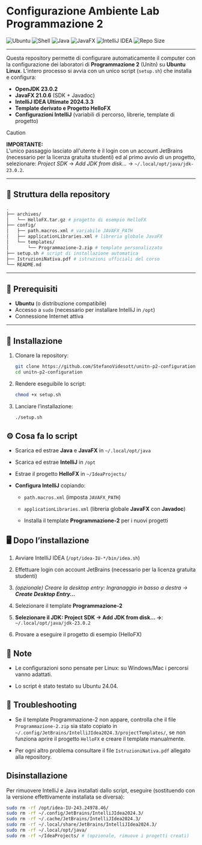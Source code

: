 # Configurazione Ambiente Lab Programmazione 2

![Ubuntu](https://img.shields.io/badge/Ubuntu-24.04-orange?logo=ubuntu)
![Shell](https://img.shields.io/badge/Shell-Bash-yellow?logo=gnu-bash)
![Java](https://img.shields.io/badge/Java-23.0.2-blue?logo=java)
![JavaFX](https://img.shields.io/badge/JavaFX-21.0.6-green?logo=javafx)
![IntelliJ IDEA](https://img.shields.io/badge/IntelliJ%20IDEA-2024.3.3-purple?logo=intellijidea)
![Repo Size](https://img.shields.io/github/repo-size/StefanoVidesott/unitn-p2-configuration?color=blue)

---

Questa repository permette di configurare automaticamente il computer con la configurazione dei laboratori di **Programmazione 2** (Unitn) su **Ubuntu Linux**.
L’intero processo si avvia con un unico script (`setup.sh`) che installa e configura:

- **OpenJDK 23.0.2**
- **JavaFX 21.0.6** (SDK + Javadoc)
- **IntelliJ IDEA Ultimate 2024.3.3**
- **Template derivato e Progetto HelloFX**
- **Configurazioni IntelliJ** (variabili di percorso, librerie, template di progetto)

> [!Caution]
> **IMPORTANTE:** <br>
> L'unico passaggio lasciato all'utente è il login con un account JetBrains (necessario per la licenza gratuita studenti) ed al primo avvio di un progetto, selezionare: *Project SDK* -> *Add JDK from disk...* -> `~/.local/opt/java/jdk-23.0.2`.


---

## 📂 Struttura della repository
```bash
.
├── archives/
│   └── HelloFX.tar.gz # progetto di esempio HelloFX
├── config/
│   ├── path.macros.xml # variabile JAVAFX_PATH
│   ├── applicationLibraries.xml # libreria globale JavaFX
│   └── templates/
│       └── Programmazione-2.zip # template personalizzato
├── setup.sh # script di installazione automatica
├── IstruzioniNativa.pdf # istruzioni ufficiali del corso
└── README.md
```
---

## 🔧 Prerequisiti

- **Ubuntu** (o distribuzione compatibile)
- Accesso a `sudo` (necessario per installare IntelliJ in `/opt`)
- Connessione Internet attiva

---

## 🚀 Installazione

1. Clonare la repository:
   ```bash
   git clone https://github.com/StefanoVidesott/unitn-p2-configuration.git
   cd unitn-p2-configuration
   ```

2. Rendere eseguibile lo script:
    ```bash
    chmod +x setup.sh
    ```

3. Lanciare l’installazione:
    ```bash
    ./setup.sh
    ```

## ⚙️ Cosa fa lo script
- Scarica ed estrae **Java** e **JavaFX** in `~/.local/opt/java`

- Scarica ed estrae **IntelliJ** in `/opt`

- Estrae il progetto **HelloFX** in `~/IdeaProjects/`

- **Configura IntelliJ** copiando:

    - `path.macros.xml` (imposta `JAVAFX_PATH`)

    - `applicationLibraries.xml` (libreria globale **JavaFX** con **Javadoc**)

    - Installa il template **Programmazione-2** per i nuovi progetti

## 🖥️ Dopo l’installazione
1. Avviare IntelliJ IDEA (`/opt/idea-IU-*/bin/idea.sh`)

2. Effettuare login con account JetBrains (necessario per la licenza gratuita studenti)

3. *(opzionale) Creare la desktop entry: Ingranaggio in basso a destra -> **Create Desktop Entry...***

3. Selezionare il template **Programmazione-2**

4. **Selezionare il JDK: Project SDK -> Add JDK from disk... ->**: `~/.local/opt/java/jdk-23.0.2`

5. Provare a eseguire il progetto di esempio (HelloFX)

## 🔎 Note
- Le configurazioni sono pensate per Linux: su Windows/Mac i percorsi vanno adattati.

- Lo script è stato testato su Ubuntu 24.04.

## 🔧 Troubleshooting

- Se il template Programmazione-2 non appare, controlla che il file `Programmazione-2.zip` sia stato copiato in `~/.config/JetBrains/IntelliJIdea2024.3/projectTemplates/`, se non funziona aprire il progetto `HelloFX` e creare il template manualmente.

- Per ogni altro problema consultare il file `IstruzioniNativa.pdf` allegato alla repository.

## Disinstallazione
Per rimuovere IntelliJ e Java installati dallo script, eseguire (sostituendo con la versione effettivamente installata se diversa):
```bash
sudo rm -rf /opt/idea-IU-243.24978.46/
sudo rm -rf ~/.config/JetBrains/IntelliJIdea2024.3/
sudo rm -rf ~/.cache/JetBrains/IntelliJIdea2024.3/
sudo rm -rf ~/.local/share/JetBrains/IntelliJIdea2024.3/
sudo rm -rf ~/.local/opt/java/
sudo rm -rf ~/IdeaProjects/ # (opzionale, rimuove i progetti creati)
```